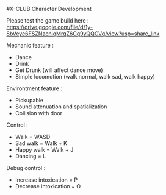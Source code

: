 #X-CLUB Character Development  

Please test the game build here :  
https://drive.google.com/file/d/1y-8bVeye6FSZNacniqMrqZ6Cq9yQQGVq/view?usp=share_link  

Mechanic feature :  
- Dance  
- Drink
- Get Drunk (will affect dance move)  
- Simple locomotion (walk normal, walk sad, walk happy)  

Environtment feature :  
- Pickupable  
- Sound attenuation and spatialization  
- Collision with door  

Control : 
- Walk = WASD  
- Sad walk = Walk + K  
- Happy walk = Walk + J  
- Dancing = L  

Debug control :  
- Increase intoxication = P  
- Decrease intoxication = O  